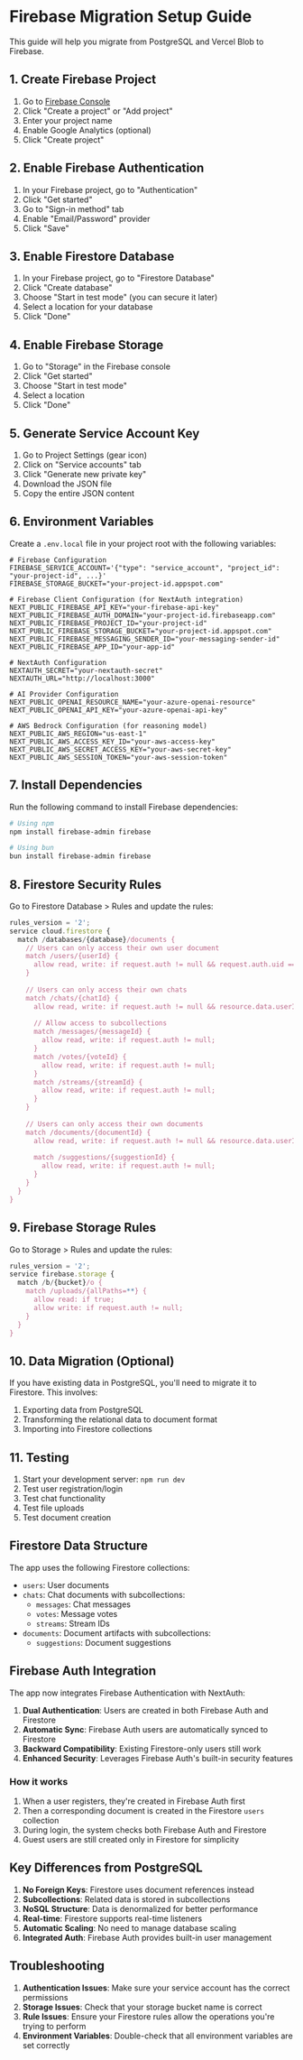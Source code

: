 # Firebase Migration Setup Guide

This guide will help you migrate from PostgreSQL and Vercel Blob to Firebase.

## 1. Create Firebase Project

1. Go to [Firebase Console](https://console.firebase.google.com/)
2. Click "Create a project" or "Add project"
3. Enter your project name
4. Enable Google Analytics (optional)
5. Click "Create project"

## 2. Enable Firebase Authentication

1. In your Firebase project, go to "Authentication"
2. Click "Get started"
3. Go to "Sign-in method" tab
4. Enable "Email/Password" provider
5. Click "Save"

## 3. Enable Firestore Database

1. In your Firebase project, go to "Firestore Database"
2. Click "Create database"
3. Choose "Start in test mode" (you can secure it later)
4. Select a location for your database
5. Click "Done"

## 4. Enable Firebase Storage

1. Go to "Storage" in the Firebase console
2. Click "Get started"
3. Choose "Start in test mode"
4. Select a location
5. Click "Done"

## 5. Generate Service Account Key

1. Go to Project Settings (gear icon)
2. Click on "Service accounts" tab
3. Click "Generate new private key"
4. Download the JSON file
5. Copy the entire JSON content

## 6. Environment Variables

Create a `.env.local` file in your project root with the following variables:

```env
# Firebase Configuration
FIREBASE_SERVICE_ACCOUNT='{"type": "service_account", "project_id": "your-project-id", ...}'
FIREBASE_STORAGE_BUCKET="your-project-id.appspot.com"

# Firebase Client Configuration (for NextAuth integration)
NEXT_PUBLIC_FIREBASE_API_KEY="your-firebase-api-key"
NEXT_PUBLIC_FIREBASE_AUTH_DOMAIN="your-project-id.firebaseapp.com"
NEXT_PUBLIC_FIREBASE_PROJECT_ID="your-project-id"
NEXT_PUBLIC_FIREBASE_STORAGE_BUCKET="your-project-id.appspot.com"
NEXT_PUBLIC_FIREBASE_MESSAGING_SENDER_ID="your-messaging-sender-id"
NEXT_PUBLIC_FIREBASE_APP_ID="your-app-id"

# NextAuth Configuration
NEXTAUTH_SECRET="your-nextauth-secret"
NEXTAUTH_URL="http://localhost:3000"

# AI Provider Configuration
NEXT_PUBLIC_OPENAI_RESOURCE_NAME="your-azure-openai-resource"
NEXT_PUBLIC_OPENAI_API_KEY="your-azure-openai-api-key"

# AWS Bedrock Configuration (for reasoning model)
NEXT_PUBLIC_AWS_REGION="us-east-1"
NEXT_PUBLIC_AWS_ACCESS_KEY_ID="your-aws-access-key"
NEXT_PUBLIC_AWS_SECRET_ACCESS_KEY="your-aws-secret-key"
NEXT_PUBLIC_AWS_SESSION_TOKEN="your-aws-session-token"
```

## 7. Install Dependencies

Run the following command to install Firebase dependencies:

```bash
# Using npm
npm install firebase-admin firebase

# Using bun
bun install firebase-admin firebase
```

## 8. Firestore Security Rules

Go to Firestore Database > Rules and update the rules:

```javascript
rules_version = '2';
service cloud.firestore {
  match /databases/{database}/documents {
    // Users can only access their own user document
    match /users/{userId} {
      allow read, write: if request.auth != null && request.auth.uid == userId;
    }
    
    // Users can only access their own chats
    match /chats/{chatId} {
      allow read, write: if request.auth != null && resource.data.userId == request.auth.uid;
      
      // Allow access to subcollections
      match /messages/{messageId} {
        allow read, write: if request.auth != null;
      }
      match /votes/{voteId} {
        allow read, write: if request.auth != null;
      }
      match /streams/{streamId} {
        allow read, write: if request.auth != null;
      }
    }
    
    // Users can only access their own documents
    match /documents/{documentId} {
      allow read, write: if request.auth != null && resource.data.userId == request.auth.uid;
      
      match /suggestions/{suggestionId} {
        allow read, write: if request.auth != null;
      }
    }
  }
}
```

## 9. Firebase Storage Rules

Go to Storage > Rules and update the rules:

```javascript
rules_version = '2';
service firebase.storage {
  match /b/{bucket}/o {
    match /uploads/{allPaths=**} {
      allow read: if true;
      allow write: if request.auth != null;
    }
  }
}
```

## 10. Data Migration (Optional)

If you have existing data in PostgreSQL, you'll need to migrate it to Firestore. This involves:

1. Exporting data from PostgreSQL
2. Transforming the relational data to document format
3. Importing into Firestore collections

## 11. Testing

1. Start your development server: `npm run dev`
2. Test user registration/login
3. Test chat functionality
4. Test file uploads
5. Test document creation

## Firestore Data Structure

The app uses the following Firestore collections:

- `users`: User documents
- `chats`: Chat documents with subcollections:
  - `messages`: Chat messages
  - `votes`: Message votes
  - `streams`: Stream IDs
- `documents`: Document artifacts with subcollections:
  - `suggestions`: Document suggestions

## Firebase Auth Integration

The app now integrates Firebase Authentication with NextAuth:

1. **Dual Authentication**: Users are created in both Firebase Auth and Firestore
2. **Automatic Sync**: Firebase Auth users are automatically synced to Firestore
3. **Backward Compatibility**: Existing Firestore-only users still work
4. **Enhanced Security**: Leverages Firebase Auth's built-in security features

### How it works

1. When a user registers, they're created in Firebase Auth first
2. Then a corresponding document is created in the Firestore `users` collection
3. During login, the system checks both Firebase Auth and Firestore
4. Guest users are still created only in Firestore for simplicity

## Key Differences from PostgreSQL

1. **No Foreign Keys**: Firestore uses document references instead
2. **Subcollections**: Related data is stored in subcollections
3. **NoSQL Structure**: Data is denormalized for better performance
4. **Real-time**: Firestore supports real-time listeners
5. **Automatic Scaling**: No need to manage database scaling
6. **Integrated Auth**: Firebase Auth provides built-in user management

## Troubleshooting

1. **Authentication Issues**: Make sure your service account has the correct permissions
2. **Storage Issues**: Check that your storage bucket name is correct
3. **Rule Issues**: Ensure your Firestore rules allow the operations you're trying to perform
4. **Environment Variables**: Double-check that all environment variables are set correctly
